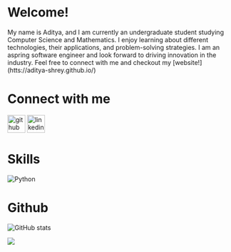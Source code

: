 # Welcome!

My name is Aditya, and I am currently an undergraduate student studying Computer Science and Mathematics. I enjoy learning about different technologies, their applications, and problem-solving strategies. I am an aspring software engineer and look forward to driving innovation in the industry. Feel free to connect with me and checkout my [website!] (htts://aditya-shrey.github.io/)

# Connect with me
[<img src='https://cdn.jsdelivr.net/npm/simple-icons@3.0.1/icons/github.svg' alt='github' height='40'>](https://github.com/aditya-shrey)  [<img src='https://cdn.jsdelivr.net/npm/simple-icons@3.0.1/icons/linkedin.svg' alt='linkedin' height='40'>](https://www.linkedin.com/in/adityashrey/)

# Skills
![Python](https://img.shields.io/badge/Python-3776AB?style=for-the-badge&logo=python&logoColor=white)

# Github
![GitHub stats](https://github-readme-stats.vercel.app/api?username=aditya-shrey&show_icons=true)  

![](https://komarev.com/ghpvc/?username=aditya-shreyo&style=flat-square)
